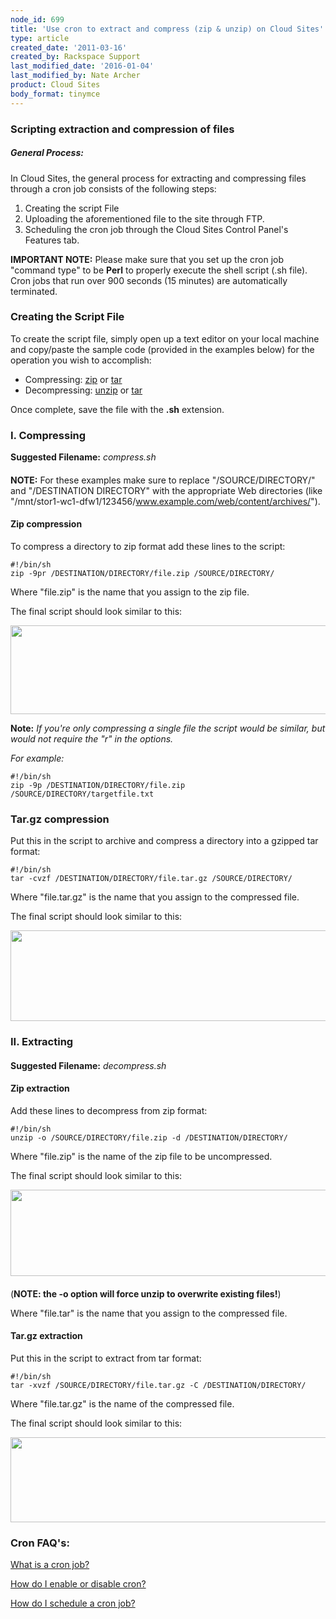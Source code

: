 ```yaml
---
node_id: 699
title: 'Use cron to extract and compress (zip & unzip) on Cloud Sites'
type: article
created_date: '2011-03-16'
created_by: Rackspace Support
last_modified_date: '2016-01-04'
last_modified_by: Nate Archer
product: Cloud Sites
body_format: tinymce
---
```


### Scripting extraction and compression of files

##### General Process:

In Cloud Sites, the general process for extracting and compressing files
through a cron job consists of the following steps:

1.  Creating the script File
2.  Uploading the aforementioned file to the site through FTP.
3.  Scheduling the cron job through the Cloud Sites Control Panel's
    Features tab.

**IMPORTANT NOTE:** Please make sure that you set up the cron job
"command type" to be **Perl** to properly execute the shell script (.sh
file). Cron jobs that run over 900 seconds (15 minutes) are
automatically terminated.

### Creating the Script File

To create the script file, simply open up a text editor on your local
machine and copy/paste the sample code (provided in the examples below)
for the operation you wish to accomplish:

-   Compressing: [zip](#zip) or [tar](#tar)
-   Decompressing: [unzip](#unzip) or [tar](#untar)

Once complete, save the file with the **.sh** extension.

### <span>I. Compressing</span>

**Suggested Filename:** *compress.sh*

####

**NOTE:** For these examples make sure to replace "/SOURCE/DIRECTORY/"
and "/DESTINATION DIRECTORY" with the appropriate Web directories (like
"/mnt/stor1-wc1-dfw1/123456/www.example.com/web/content/archives/").

#### Zip compression

To compress a directory to zip format add these lines to the script:

    #!/bin/sh
    zip -9pr /DESTINATION/DIRECTORY/file.zip /SOURCE/DIRECTORY/

Where "file.zip" is the name that you assign to the zip file.

The final script should look similar to this:

<img src="https://8026b2e3760e2433679c-fffceaebb8c6ee053c935e8915a3fbe7.ssl.cf2.rackcdn.com/field/image/Zip_script_visual.png" width="709" height="142" />

**Note:** *If you're only compressing a single file the script would be
similar, but would not require the "r" in the options.*

*For example:*

    #!/bin/sh
    zip -9p /DESTINATION/DIRECTORY/file.zip /SOURCE/DIRECTORY/targetfile.txt

####

###

### Tar.gz compression

Put this in the script to archive and compress a directory into a
gzipped tar format:

    #!/bin/sh
    tar -cvzf /DESTINATION/DIRECTORY/file.tar.gz /SOURCE/DIRECTORY/

Where "file.tar.gz" is the name that you assign to the compressed file.

The final script should look similar to this:

<img src="https://8026b2e3760e2433679c-fffceaebb8c6ee053c935e8915a3fbe7.ssl.cf2.rackcdn.com/field/image/Zip_script_visual.png" width="727" height="145" />

### <span>II. Extracting</span>

####

**Suggested Filename:** *decompress.sh*

#### Zip extraction

Add these lines to decompress from zip format:

    #!/bin/sh
    unzip -o /SOURCE/DIRECTORY/file.zip -d /DESTINATION/DIRECTORY/

Where "file.zip" is the name of the zip file to be uncompressed.

The final script should look similar to this:

<img src="https://8026b2e3760e2433679c-fffceaebb8c6ee053c935e8915a3fbe7.ssl.cf2.rackcdn.com/field/image/Unzip_script_visual_0.png" width="717" height="138" />

####

(**NOTE: the -o option will force unzip to overwrite existing files!**)

Where "file.tar" is the name that you assign to the compressed file.

#### Tar.gz extraction

Put this in the script to extract from tar format:

    #!/bin/sh
    tar -xvzf /SOURCE/DIRECTORY/file.tar.gz -C /DESTINATION/DIRECTORY/

Where "file.tar.gz" is the name of the compressed file.

The final script should look similar to this:

<img src="https://8026b2e3760e2433679c-fffceaebb8c6ee053c935e8915a3fbe7.ssl.cf2.rackcdn.com/field/image/Untar_script_visual.png" width="712" height="136" />

### Cron FAQ's:

<a href="/how-to/what-is-a-cloud-sites-cron-job" class="external free" title="What is a cron job?">What is a cron job?</a>

<a href="/how-to/enable-or-disable-a-cloud-sites-scheduled-task-cron-job" class="external free" title="How do I enable or disable cron?">How do I enable or disable cron?</a>

<a href="/how-to/how-do-i-schedule-a-cron-job-for-cloud-sites" class="external free" title="How do I schedule a cron job?">How do I schedule a cron job?</a>

